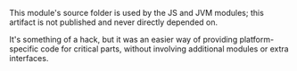 This module's source folder is used by the JS and JVM modules;
this artifact is not published and never directly depended on.

It's something of a hack, but it was an easier way of providing
platform-specific code for critical parts, without involving
additional modules or extra interfaces. 
